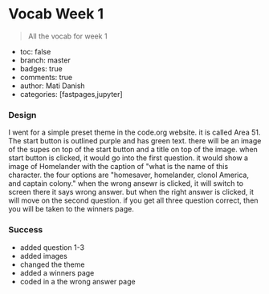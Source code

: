 # Vocab Week 1
> All the vocab for week 1

- toc: false
- branch: master
- badges: true
- comments: true
- author: Mati Danish
- categories: [fastpages,jupyter]

### Design
I went for a simple preset theme in the code.org website. it is called Area 51. The start button is outlined purple and has green text. there will be an image of the supes on top of the start button and a title on top of the image. when start button is clicked, it would go into the first question. it would show a image of Homelander with the caption of "what is the name of this character. the four options are "homesaver, homelander, clonol America, and captain colony." when the wrong ansewr is clicked, it will switch to screen there it says wrong answer. but when the right answer is clicked, it will move on the second question. if you get all three question correct, then you will be taken to the winners page.

### Success 
- added question 1-3
- added images
- changed the theme
- added a winners page
- coded in a the wrong answer page


